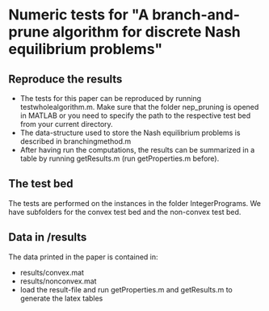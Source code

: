 # Numeric tests for "A branch-and-prune algorithm for discrete Nash equilibrium problems"

## Reproduce the results
- The tests for this paper can be reproduced by running testwholealgorithm.m. Make sure that the folder nep_pruning is opened in MATLAB or you need to specify the path to the respective test bed from your current directory.
- The data-structure used to store the Nash equilibrium problems is described in branchingmethod.m
- After having run the computations, the results can be summarized in a table by running getResults.m (run getProperties.m before).

## The test bed
The tests are performed on the instances in the folder IntegerPrograms. We have subfolders for the convex test bed and the non-convex test bed.

## Data in /results
The data printed in the paper is contained in:

- results/convex.mat
- results/nonconvex.mat
- load the result-file and run getProperties.m and getResults.m to generate the latex tables
